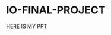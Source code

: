 # IO-FINAL-PROJECT
<a href="https://docs.google.com/presentation/d/11ZzjY2Pb5U_9Tgc7So5QFrEofSm1tD08ygbylZ1-VnU/edit?usp=sharing">HERE IS MY PPT</a>
